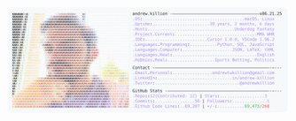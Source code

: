 <picture>
  <source media="(prefers-color-scheme: dark)" srcset="./dark_mode.svg">
  <source media="(prefers-color-scheme: light)" srcset="./light_mode.svg">
  <img alt="Andrew Killion's Profile Readme" src="./light_mode.svg">
</picture>
<picture>
  <source media="(prefers-color-scheme: light)" srcset="./light_mode.svg">
</picture>